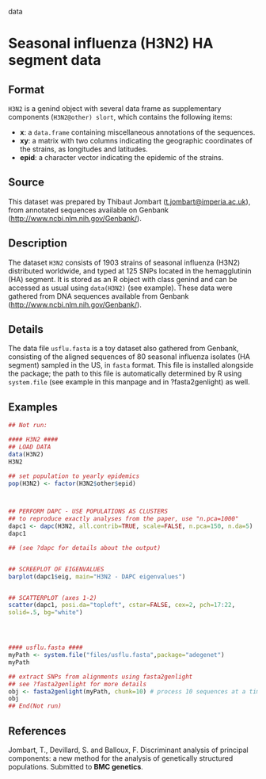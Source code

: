  data

# Seasonal influenza (H3N2) HA segment data

## Format

`H3N2` is a genind object with several data frame as supplementary components (`H3N2@other) slort`, which contains the following items:

- **x**: a `data.frame` containing miscellaneous annotations of the sequences.
- **xy**: a matrix with two columns indicating the geographic coordinates of the strains, as longitudes and latitudes.
- **epid**: a character vector indicating the epidemic of the strains.

## Source

This dataset was prepared by Thibaut Jombart (t.jombart@imperia.ac.uk), from annotated sequences available on Genbank (http://www.ncbi.nlm.nih.gov/Genbank/).

## Description

The dataset `H3N2` consists of 1903 strains of seasonal influenza (H3N2) distributed worldwide, and typed at 125 SNPs located in the hemagglutinin (HA) segment. It is stored as an R object with class genind and can be accessed as usual using `data(H3N2)` (see example). These data were gathered from DNA sequences available from Genbank (http://www.ncbi.nlm.nih.gov/Genbank/).

## Details

The data file `usflu.fasta` is a toy dataset also gathered from Genbank, consisting of the aligned sequences of 80 seasonal influenza isolates (HA segment) sampled in the US, in `fasta` format. This file is installed alongside the package; the path to this file is automatically determined by R using `system.file` (see example in this manpage and in ?fasta2genlight) as well.

## Examples

```r
## Not run:

#### H3N2 ####
## LOAD DATA
data(H3N2)
H3N2

## set population to yearly epidemics
pop(H3N2) <- factor(H3N2$other$epid)



## PERFORM DAPC - USE POPULATIONS AS CLUSTERS
## to reproduce exactly analyses from the paper, use "n.pca=1000"
dapc1 <- dapc(H3N2, all.contrib=TRUE, scale=FALSE, n.pca=150, n.da=5)
dapc1

## (see ?dapc for details about the output)


## SCREEPLOT OF EIGENVALUES
barplot(dapc1$eig, main="H3N2 - DAPC eigenvalues")


## SCATTERPLOT (axes 1-2)
scatter(dapc1, posi.da="topleft", cstar=FALSE, cex=2, pch=17:22,
solid=.5, bg="white")




#### usflu.fasta ####
myPath <- system.file("files/usflu.fasta",package="adegenet")
myPath

## extract SNPs from alignments using fasta2genlight
## see ?fasta2genlight for more details
obj <- fasta2genlight(myPath, chunk=10) # process 10 sequences at a time
obj
## End(Not run)
```

## References

Jombart, T., Devillard, S. and Balloux, F. Discriminant analysis of principal components: a new method for the analysis of genetically structured populations. Submitted to **BMC genetics**.



